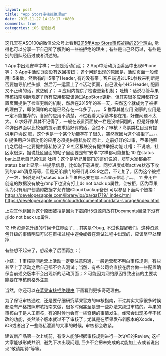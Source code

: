 ```yaml
---
layout: post
title: "App Store审核拒绝理由"
date: 2015-11-27 14:28:17 +0800
comments: true
categories: iOS 经验技巧
---
```


这几天在ASO100的微信公众号上看到[2015年App Store审核被拒的23个理由](地址找不到), 觉得也可以分享一下自己所了解到的一些被拒绝的理由；有些是自己经历过，有些是别的团队经历过或者讲述的。

1 App中出现安卓字样；一般是活动页面；
2 App中活动页面奖品中出现iPhone等；
3 App中活动页面没有返回按钮；
这个问题出现的原因是，活动页面一般使用H5来做，然后有的H5带了Header, 有的没有带；客户端通过URL参数来判断是否要加导航栏头部，然后万一运营上了个活动页面，自己没有带H5 Header, 配置又不正确的话，就悲剧了；
4 应用内提供了检查更新机制；
吐槽：话说尽管苹果审核指南明确规定了所有应用都应该通过AppStore更新，但其实很多应用都在设置页面提供了检查更新的机制，然后在2015年的某一天，突然这个就成为了被拒的理由了，即使同样的功能已经存在一年多了。。。。
5 推荐其他应用
别家的应用是一定不能推荐的，自家的应用不清楚，不过我看大家基本都在推，好像问题不太大。
6 求好评
具体不记得了，一般在设置页面放一栏是没啥问题的，但是好像某种弹出界面以比较强的提示要求给好评的话，会过不了审核
7 彩票类栏目没有提供用户协议
嗯，这个也是一个某个功能存在了很久，突然就因为这个被拒了。。。。
8 提供用户注册功能的应用必须提供隐私协议
同上，之前好好的过审，苹果艳照门之后就一定要提供隐私协议了
9 社区模块没有提供举报功能
吐槽：不说啥，社区水很深，据说社区里面的帖子里面要是有“安卓”字样都可能被拒
10 在status bar上显示自己的信息
吐槽：这个是听兄弟部门的哥们说的，以前大家都会在status bar上显示一些提示信息，比如说下载进度、同步进度或者active状态下收到的push消息等等，但是兄弟部门的哥们说iOS 9之后，不让加了，因为这个被拒了一次，据说是因为status bar上苹果自己要在那上面显示信息了。。。
11 非用户创造的数据没有放在/tmp下也没有打上do not back up属性，会被拒，因为苹果认为只有用户创造的数据才允许被iCloud backup备份
可以参见下面两个链接：
https://developer.apple.com/library/ios/qa/qa1719/_index.html
https://developer.apple.com/icloud/documentation/data-storage/index.html

上次其他组因为这个原因被拒是因为下载的H5资源包放在Documents目录下没有加do not back up属性.

12 H5资源包升级的时候卡住界面了....
其实是个bug, 不过也提醒我们，这种资源包升级的事情明显可以在审核过程中避免或者在测试过程中出现的，应该尽早处理掉.

有些想不起来了，想起来了后面再加：）

小结：
1 审核期间运营上活动一定要注意沟通，一般运营都不明白审核规则，有些甚至上了活动之后自己都不会去测试；当然，有些公司会直接在后台做一些配置确保当前递交版本不会出现新的活动页面；
2 可能因为网络原因导致出错的主要功能要在审核前格外注意.

当然，你还可以在[苹果审核拒绝理由](https://github.com/jcccn/Why-Reject) 下面看到更多奇葩理由。

为了保证审核通过，还是要仔细研究苹果官方的审核指南，不过其实大家很多时候都没有严格按照审核指南来做，很多时候甚至是想一些办法来绕过审核的。苹果的审核由于是人工审核，有的时候也会有一些奇葩的事情发生，经常会出现多年不修改的功能，突然某个版本就过不了审核了；尤其是在苹果发布新版本的Xcode，iOS或者出了一些隐私泄漏的大事的时候，审核都会收紧。

建议新产品第一次上线前，有专人能够根据审核规则进行一次详细的Review, 这样大家能够形成共识，避免下次出现问题, 至少不会把未完成的功能加上去或者说出现“敬请期待”等等。